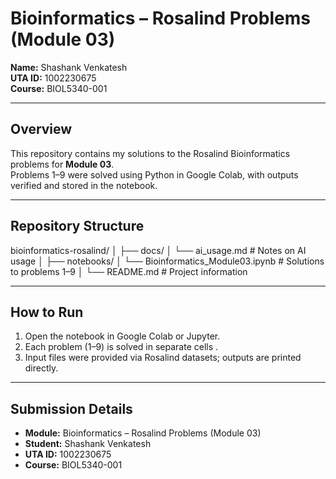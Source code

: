 # Bioinformatics – Rosalind Problems (Module 03)

**Name:** Shashank Venkatesh  
**UTA ID:** 1002230675  
**Course:** BIOL5340-001  

---

##  Overview
This repository contains my solutions to the Rosalind Bioinformatics problems for **Module 03**.  
Problems 1–9 were solved using Python in Google Colab, with outputs verified and stored in the notebook.

---

##  Repository Structure

bioinformatics-rosalind/
│
├── docs/
│ └── ai_usage.md # Notes on AI usage
│
├── notebooks/
│ └── Bioinformatics_Module03.ipynb # Solutions to problems 1–9
│
└── README.md # Project information


---

##  How to Run
1. Open the notebook in Google Colab or Jupyter.  
2. Each problem (1–9) is solved in separate cells .  
3. Input files were provided via Rosalind datasets; outputs are printed directly.

---

##  Submission Details
- **Module:** Bioinformatics – Rosalind Problems (Module 03)  
- **Student:** Shashank Venkatesh  
- **UTA ID:** 1002230675  
- **Course:** BIOL5340-001
